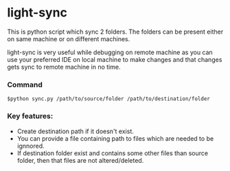 # light-sync

This is python script which sync 2 folders. The folders can be present either on same machine or on different machines. 

light-sync is very useful while debugging on remote machine as you can use your preferred IDE on local machine to make changes and that changes gets sync to remote machine in no time.

### Command
```
$python sync.py /path/to/source/folder /path/to/destination/folder
```

### Key features:
- Create destination path if it doesn't exist.
- You can provide a file containing path to files which are needed to be ignnored.
- If destination folder exist and contains some other files than source folder, then that files are not altered/deleted.

